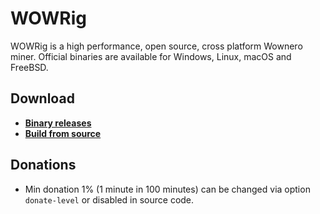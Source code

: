 # WOWRig

WOWRig is a high performance, open source, cross platform Wownero miner. Official binaries are available for Windows, Linux, macOS and FreeBSD.

## Download
* **[Binary releases](https://github.com/duggavo/wowrig/releases)**
* **[Build from source](https://xmrig.com/docs/miner/build)**

## Donations
* Min donation 1% (1 minute in 100 minutes) can be changed via option `donate-level` or disabled in source code.
